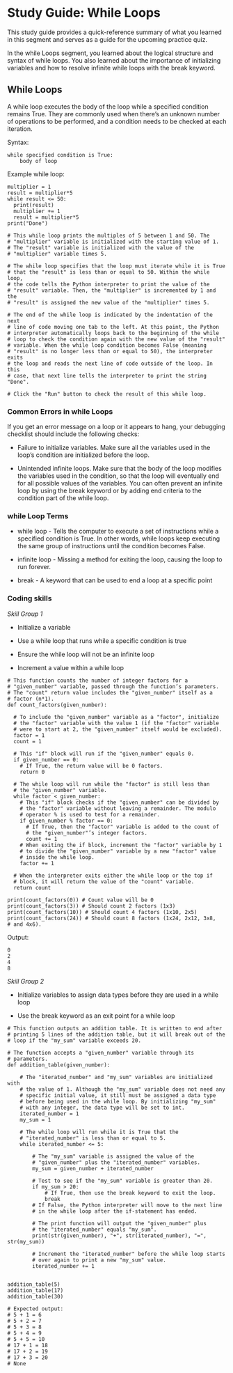 # Study Guide: While Loops

This study guide provides a quick-reference summary of what you learned in this segment and serves as a guide for the upcoming practice quiz.  

In the while Loops segment, you learned about the logical structure and syntax of while loops. You also learned about the importance of initializing variables and how to resolve infinite while loops with the break keyword.  

## While Loops

A while loop executes the body of the loop while a specified condition remains True. They are commonly used when there’s an unknown number of operations to be performed, and a condition needs to be checked at each iteration.

Syntax:

```
while specified condition is True:
    body of loop
```
Example while loop:

```
multiplier = 1
result = multiplier*5
while result <= 50:
  print(result)
  multiplier += 1
  result = multiplier*5
print("Done")

# This while loop prints the multiples of 5 between 1 and 50. The
# "multiplier" variable is initialized with the starting value of 1. 
# The "result" variable is initialized with the value of the 
# "multiplier" variable times 5. 
 
# The while loop specifies that the loop must iterate while it is True 
# that the "result" is less than or equal to 50. Within the while loop, 
# the code tells the Python interpreter to print the value of the 
# "result" variable. Then, the "multiplier" is incremented by 1 and the
# "result" is assigned the new value of the "multiplier" times 5. 
 
# The end of the while loop is indicated by the indentation of the next 
# line of code moving one tab to the left. At this point, the Python
# interpreter automatically loops back to the beginning of the while
# loop to check the condition again with the new value of the "result"
# variable. When the while loop condition becomes False (meaning
# "result" is no longer less than or equal to 50), the interpreter exits
# the loop and reads the next line of code outside of the loop. In this 
# case, that next line tells the interpreter to print the string "Done". 
 
# Click the "Run" button to check the result of this while loop.  
```

### Common Errors in while Loops

If you get an error message on a loop or it appears to hang, your debugging checklist should include the following checks:

- Failure to initialize variables. Make sure all the variables used in the loop’s condition are initialized before the loop.

- Unintended infinite loops. Make sure that the body of the loop modifies the variables used in the condition, so that the loop will eventually end for all possible values of the variables. You can often prevent an infinite loop by using the break keyword or by adding end criteria to the condition part of the while loop.

### while Loop Terms

- while loop - Tells the computer to execute a set of instructions while a specified condition is True. In other words, while loops keep executing the same group of instructions until the condition becomes False.

- infinite loop - Missing a method for exiting the loop, causing the loop to run forever.

- break - A keyword that can be used to end a loop at a specific point

### Coding skills

*Skill Group 1*

- Initialize a variable

-  Use a while loop that runs while a specific condition is true

-  Ensure the while loop will not be an infinite loop

- Increment a value within a while loop

```
# This function counts the number of integer factors for a 
# "given_number" variable, passed through the function’s parameters.
# The "count" return value includes the "given_number" itself as a 
# factor (n*1). 
def count_factors(given_number):
 
  # To include the "given_number" variable as a "factor", initialize
  # the "factor" variable with the value 1 (if the "factor" variable
  # were to start at 2, the "given_number" itself would be excluded). 
  factor = 1
  count = 1
 
  # This "if" block will run if the "given_number" equals 0.
  if given_number == 0:
    # If True, the return value will be 0 factors. 
    return 0
 
  # The while loop will run while the "factor" is still less than
  # the "given_number" variable.
  while factor < given_number:
    # This "if" block checks if the "given_number" can be divided by
    # the "factor" variable without leaving a remainder. The modulo
    # operator % is used to test for a remainder.
    if given_number % factor == 0:
      # If True, then the "factor" variable is added to the count of
      # the "given_number"’s integer factors.
      count += 1
    # When exiting the if block, increment the "factor" variable by 1
    # to divide the "given_number" variable by a new "factor" value
    # inside the while loop.
    factor += 1
 
  # When the interpreter exits either the while loop or the top if
  # block, it will return the value of the "count" variable.
  return count

print(count_factors(0)) # Count value will be 0
print(count_factors(3)) # Should count 2 factors (1x3)
print(count_factors(10)) # Should count 4 factors (1x10, 2x5)
print(count_factors(24)) # Should count 8 factors (1x24, 2x12, 3x8,
# and 4x6). 
```

Output:

```
0
2
4
8
```

*Skill Group 2*

- Initialize variables to assign data types before they are used in a while loop 

- Use the break keyword as an exit point for a while loop

```
# This function outputs an addition table. It is written to end after
# printing 5 lines of the addition table, but it will break out of the
# loop if the "my_sum" variable exceeds 20. 
 
# The function accepts a "given_number" variable through its 
# parameters.
def addition_table(given_number):
 
    # The "iterated_number" and "my_sum" variables are initialized with
    # the value of 1. Although the "my_sum" variable does not need any
    # specific initial value, it still must be assigned a data type
    # before being used in the while loop. By initializing "my_sum"
    # with any integer, the data type will be set to int.
    iterated_number = 1
    my_sum = 1
 
    # The while loop will run while it is True that the   
    # "iterated_number" is less than or equal to 5.
    while iterated_number <= 5:
 
        # The "my_sum" variable is assigned the value of the
        # "given_number" plus the "iterated_number" variables.
        my_sum = given_number + iterated_number
 
        # Test to see if the "my_sum" variable is greater than 20.
        if my_sum > 20:
            # If True, then use the break keyword to exit the loop. 
            break
        # If False, the Python interpreter will move to the next line 
        # in the while loop after the if-statement has ended.  
 
        # The print function will output the "given_number" plus
        # the "iterated_number" equals "my_sum".
        print(str(given_number), "+", str(iterated_number), "=", str(my_sum))
 
        # Increment the "iterated_number" before the while loop starts
        # over again to print a new "my_sum" value.
        iterated_number += 1
 
 
addition_table(5)
addition_table(17)
addition_table(30)

# Expected output:
# 5 + 1 = 6
# 5 + 2 = 7
# 5 + 3 = 8
# 5 + 4 = 9
# 5 + 5 = 10
# 17 + 1 = 18
# 17 + 2 = 19
# 17 + 3 = 20
# None
```
